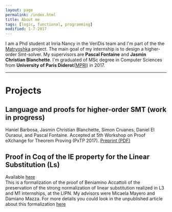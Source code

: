 ```yaml
---
layout: page
permalink: /index.html
title: About me
tags: [logic, functional, programming]
modified: 1-7-2017
---
```


I am a Phd student at Inria Nancy in the VeriDis team and I'm part of the the [Matryoshka](http://matryoshka.gforge.inria.fr/#Team) project. The main goal of my internship is to design a higher-order Smt-solver. My supervisors are **Pascal Fontaine** and  **Jasmin Christian Blanchette**. 
I'm graduated of MSc degree in Computer Sciences from **University of Paris Diderot**([MPRI](https://wikimpri.dptinfo.ens-cachan.fr/doku.php)) in 2017.

---
# Projects


## Language and proofs for higher-order SMT (work in progress)
Haniel Barbosa, Jasmin Christian Blanchette, Simon Cruanes, Daniel El Ouraoui, and Pascal Fontaine. Accepted at 5th Workshop on Proof eXchange for Theorem Proving (PxTP 2017). [Preprint (PDF)](http://matryoshka.gforge.inria.fr/pubs/PxTP2017.pdf) 

## Proof in Coq of the IE property for the Linear Substitution (Ls)
	
  Available [here](https://www-lipn.univ-paris13.fr/~mayero/IE/)  
  This is a formalization of the proof of Beniamino Accattoli of the preservation of the strong normalization of 
  linear substitution realized in L3 and M1 internships, at the LIPN.
  My advisors were Micaela Mayero and Damiano Mazza. 
  For more details you could look in the unpublished article about this formalization 
  [here](/links/IEproperty.pdf)



<!-- <a markdown="0" href="{{ site.url }}/technical-details" class="btn">Technical Details</a> -->

